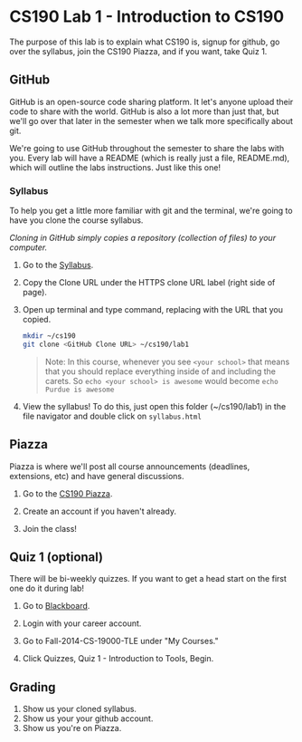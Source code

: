 # CS190 Lab 1 - Introduction to CS190 #

The purpose of this lab is to explain what CS190 is, signup for github, go over the syllabus, join the CS190 Piazza, and if you want, take Quiz 1.

## GitHub ##

GitHub is an open-source code sharing platform. It let's anyone upload their code to share with the world. GitHub is also a lot more than just that, but we'll go over that later in the semester when we talk more specifically about git.

We're going to use GitHub throughout the semester to share the labs with you. Every lab will have a README (which is really just a file, README.md), which will outline the labs instructions. Just like this one!

### Syllabus ###

To help you get a little more familiar with git and the terminal, we're going to have you clone the course syllabus.

*Cloning in GitHub simply copies a repository (collection of files) to your computer.*

1. Go to the [Syllabus](https://github.com/PurdueCS190/syllabus).

2. Copy the Clone URL under the HTTPS clone URL label (right side of page).

3. Open up terminal and type command, replacing <GitHub Clone URL> with the URL that you copied.

    ```bash
    mkdir ~/cs190
    git clone <GitHub Clone URL> ~/cs190/lab1
    ```

    > Note: In this course, whenever you see `<your school>` that means that you should replace everything inside of and including the carets. So `echo <your school> is awesome` would become `echo Purdue is awesome`

4. View the syllabus! To do this, just open this folder (~/cs190/lab1) in the file navigator and double click on `syllabus.html`

## Piazza ##

Piazza is where we'll post all course announcements (deadlines, extensions, etc) and have general discussions.

1. Go to the [CS190 Piazza](https://piazza.com/purdue/cs190/home).

2. Create an account if you haven't already.

3. Join the class!

## Quiz 1 (optional) ##

There will be bi-weekly quizzes. If you want to get a head start on the first one do it during lab!

1. Go to [Blackboard](https://mycourses.purdue.edu).

2. Login with your career account.

3. Go to Fall-2014-CS-19000-TLE under "My Courses."

4. Click Quizzes, Quiz 1 - Introduction to Tools, Begin.

## Grading ##

1. Show us your cloned syllabus.
2. Show us your your github account.
3. Show us you're on Piazza.
